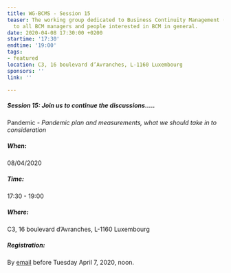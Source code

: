 ```yaml
---
title: WG-BCMS - Session 15
teaser: The working group dedicated to Business Continuity Management (BCMS) is addressed
  to all BCM managers and people interested in BCM in general.
date: 2020-04-08 17:30:00 +0200
startime: '17:30'
endtime: '19:00'
tags:
- featured
location: C3, 16 boulevard d’Avranches, L-1160 Luxembourg
sponsors: ''
link: ''

---
```

##### **Session 15**: Join us to continue the discussions…..

Pandemic - _Pandemic plan and measurements, what we should take in to consideration_

##### When:

08/04/2020

##### Time:

17:30 - 19:00

##### Where:

C3, 16 boulevard d’Avranches, L-1160 Luxembourg

##### Registration:

By [email](mailto:secgen@clusil.lu) before Tuesday April 7, 2020, noon.